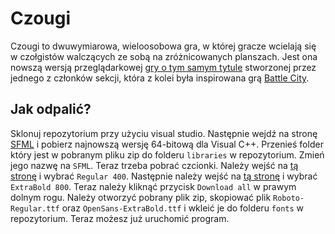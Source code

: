 # Czougi

Czougi to dwuwymiarowa, wieloosobowa gra, w której gracze wcielają się w czołgistów walczących ze sobą na zróżnicowanych planszach. Jest ona nowszą wersją przeglądarkowej [gry o tym samym tytule](https://openprocessing.org/sketch/799340) stworzonej przez jednego z członków sekcji, która z kolei była inspirowana grą [Battle City](https://pl.wikipedia.org/wiki/Battle_City).

## Jak odpalić?

Sklonuj repozytorium przy użyciu visual studio.
Następnie wejdź na stronę [SFML](https://www.sfml-dev.org/download/sfml/2.5.1/) i pobierz najnowszą wersję 64-bitową dla Visual C++. Przenieś folder który jest w pobranym pliku zip do folderu `libraries` w repozytorium. Zmień jego nazwę na `SFML`.
Teraz trzeba pobrać czcionki. Należy wejść na [tą stronę](https://fonts.google.com/specimen/Roboto) i wybrać `Regular 400`. Następnie należy wejść na [tą stronę](https://fonts.google.com/specimen/Open+Sans) i wybrać `ExtraBold 800`. Teraz należy kliknąć przycisk `Download all` w prawym dolnym rogu. Należy otworzyć pobrany plik zip, skopiować plik `Roboto-Regular.ttf` oraz `OpenSans-ExtraBold.ttf` i wkleić je do folderu `fonts` w repozytorium.
Teraz możesz już uruchomić program.